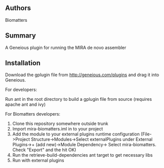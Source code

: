 ## Authors
Biomatters

## Summary
A Geneious plugin for running the MIRA de novo assembler

## Installation
Download the gplugin file from http://geneious.com/plugins and drag it into Geneious.

For developers:

Run ant in the root directory to build a gplugin file from source (requires apache ant and ivy)

For Biomatters developers:

1. Clone this repository somewhere outside trunk 
2. Import mira-biomatters.iml in to your project
3. Add the module to your external plugins runtime configuration 
(File->Project Structure->Modules->Select externalPlugins under External Plugins->+ (add new)->Module Dependency-> Select mira-biomatters. Check "Export" and the hit OK)
4. Run the retrieve-build-dependencies ant target to get necessary libs
5. Run with external plugins